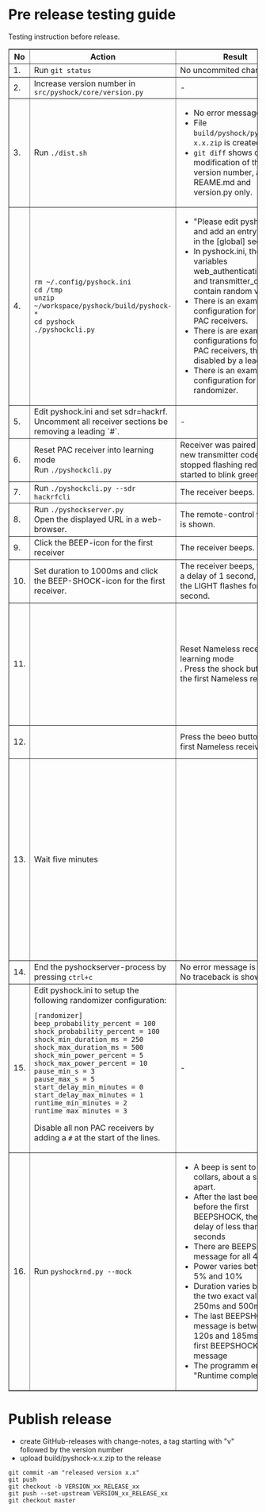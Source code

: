 # Pre release testing guide

Testing instruction before release.

<table border="1">

<tr>
<th>No</th>
<th>Action</th>
<th>Result</th>
</tr>


<tr>
<td>1.</td>
<td>Run <code>git status</code></td>
<td>No uncommited changes.</td>
</tr>


<tr>
<td>2.</td>
<td>Increase version number in <code>src/pyshock/core/version.py</code></td>
<td>-</td>
</tr>


<tr>
<td>3.</td>
<td>Run <code>./dist.sh</code></td>
<td>

- No error message
- File `build/pyshock/pyshock-x.x.zip` is created
- <code>git diff</code> shows only modification of the version number, and in REAME.md and version.py only.

</tr>


<tr>
<td>4.</td>
<td>

~~~~
rm ~/.config/pyshock.ini
cd /tmp
unzip ~/workspace/pyshock/build/pyshock-*
cd pyshock
./pyshockcli.py
~~~~

</td>
<td>

- "Please edit pyshock.ini and add an entry sdr=... in the [global] section."
- In pyshock.ini, the variables web_authentication_token and transmitter_code contain random values.
- There is an example configuration for multiple PAC receivers.
- There is are example configurations for non PAC receivers, that are disabled by a leading `#`.
- There is an example configuration for the randomizer.
</td>
</tr>


<tr>
<td>5.</td>
<td>Edit pyshock.ini and set sdr=hackrf. Uncomment all receiver sections be removing a leading `#`.</td>
<td>-</td>
</tr>


<tr>
<td>6.</td>
<td>Reset PAC receiver into learning mode<br>
Run <code>./pyshockcli.py</code></td>
<td>Receiver was paired to the new transmitter code, it stopped flashing red and started to blink green.</td>
</tr>


<tr>
<td>7.</td>
<td>Run <code>./pyshockcli.py --sdr hackrfcli</code></td>
<td>The receiver beeps.</td>
</tr>


<tr>
<td>8.</td>
<td>Run <code>./pyshockserver.py</code><br>
Open the displayed URL in a web-browser.</td>
<td>The remote-control website is shown.</td>
</tr>


<tr>
<td>9.</td>
<td>Click the BEEP-icon for the first receiver</td>
<td>The receiver beeps.</td>
</tr>


<tr>
<td>10.</td>
<td>Set duration to 1000ms and click the BEEP-SHOCK-icon for the first receiver.</td>
<td>The receiver beeps, there is a delay of 1 second, before the LIGHT flashes for another second.</td>
</tr>


<tr>
<td>11.</td>
<td><td>Reset Nameless receiver into learning mode<br>.
Press the shock button for the first Nameless receiver.</td>
<td>The receiver beeps, there is a delay of 1 second, before the LIGHT flashes for another second.</td>
</tr>


<tr>
<td>12.</td>
<td><td>Press the beeo button for the first Nameless receiver.</td>
<td>The receiver beeps.</td>
</tr>


<tr>
<td>13.</td>
<td>Wait five minutes<td>
<td>There are at least 2 automatic generated messages per nameless receiver. The message for each collar are at least 2 minutes and at most 2 minutes and 30 seconds apart.</td>
</tr>


<tr>
<td>14.</td>
<td>End the pyshockserver-process by pressing <code>ctrl+c</code></td>
<td>No error message is shown. No traceback is shown.</td>
</tr>


<tr>
<td>15.</td>
<td>Edit pyshock.ini to setup the following randomizer configuration:

~~~~
[randomizer]
beep_probability_percent = 100
shock_probability_percent = 100
shock_min_duration_ms = 250
shock_max_duration_ms = 500
shock_min_power_percent = 5
shock_max_power_percent = 10
pause_min_s = 3
pause_max_s = 5
start_delay_min_minutes = 0
start_delay_max_minutes = 1
runtime_min_minutes = 2
runtime_max_minutes = 3

~~~~
Disable all non PAC receivers by adding a `#` at the start of the lines.
</td>
<td>-</td>
</tr>


<tr>
<td>16.</td>
<td>Run <code>pyshockrnd.py --mock</code></td>
<td>

- A beep is sent to 4 collars, about a second apart.<br>
- After the last beep and before the first BEEPSHOCK, there is a delay of less than 65 seconds<br>
- There are BEEPSHOCK-message for all 4 collars
- Power varies between 5% and 10%
- Duration varies between the two exact values 250ms and 500ms
- The last BEEPSHOCK-message is between 120s and 185ms of the first BEEPSHOCK-message
- The programm ends with "Runtime completed".
</td>
</tr>

</table>

# Publish release

- create GitHub-releases with change-notes, a tag starting with "v" followed by the version number
- upload build/pyshock-x.x.zip to the release

~~~~
git commit -am "released version x.x"
git push
git checkout -b VERSION_xx_RELEASE_xx
git push --set-upstream VERSION_xx_RELEASE_xx
git checkout master
~~~~

